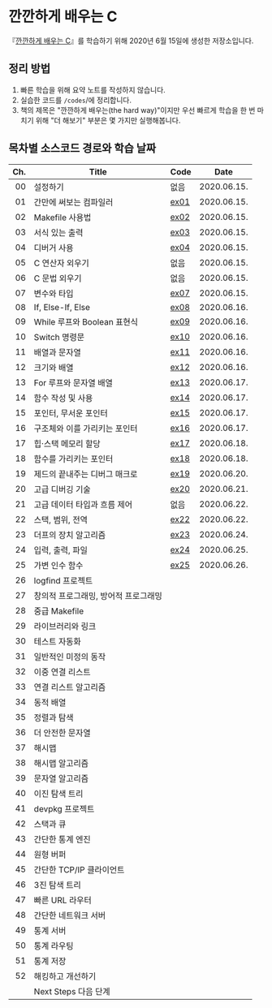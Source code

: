 # 깐깐하게 배우는 C

『[깐깐하게 배우는 C](https://www.aladin.co.kr/shop/wproduct.aspx?ItemId=131931262)』를 학습하기 위해 2020년 6월 15일에 생성한 저장소입니다.

## 정리 방법

1. 빠른 학습을 위해 요약 노트를 작성하지 않습니다.
1. 실습한 코드를 `/codes`/에 정리합니다.
1. 책의 제목은 "깐깐하게 배우는(the hard way)"이지만 우선 빠르게 학습을 한 번 마치기 위해 "더 해보기" 부분은 몇 가지만 실행해봅니다.

## 목차별 소스코드 경로와 학습 날짜

| Ch. | Title                                | Code                  | Date        |
| --: | ------------------------------------ | --------------------- | ----------- |
|  00 | 설정하기                             | 없음                  | 2020.06.15. |
|  01 | 간만에 써보는 컴파일러               | [ex01](./codes/ex01/) | 2020.06.15. |
|  02 | Makefile 사용법                      | [ex02](./codes/ex02/) | 2020.06.15. |
|  03 | 서식 있는 출력                       | [ex03](./codes/ex31/) | 2020.06.15. |
|  04 | 디버거 사용                          | [ex04](./codes/ex04/) | 2020.06.15. |
|  05 | C 연산자 외우기                      | 없음                  | 2020.06.15. |
|  06 | C 문법 외우기                        | 없음                  | 2020.06.15. |
|  07 | 변수와 타입                          | [ex07](./codes/ex07/) | 2020.06.15. |
|  08 | If, Else-If, Else                    | [ex08](./codes/ex08/) | 2020.06.16. |
|  09 | While 루프와 Boolean 표현식          | [ex09](./codes/ex09/) | 2020.06.16. |
|  10 | Switch 명령문                        | [ex10](./codes/ex10/) | 2020.06.16. |
|  11 | 배열과 문자열                        | [ex11](./codes/ex11/) | 2020.06.16. |
|  12 | 크기와 배열                          | [ex12](./codes/ex12/) | 2020.06.16. |
|  13 | For 루프와 문자열 배열               | [ex13](./codes/ex13/) | 2020.06.17. |
|  14 | 함수 작성 및 사용                    | [ex14](./codes/ex14/) | 2020.06.17. |
|  15 | 포인터, 무서운 포인터                | [ex15](./codes/ex15/) | 2020.06.17. |
|  16 | 구조체와 이를 가리키는 포인터        | [ex16](./codes/ex16/) | 2020.06.17. |
|  17 | 힙·스택 메모리 할당                  | [ex17](./codes/ex17/) | 2020.06.18. |
|  18 | 함수를 가리키는 포인터               | [ex18](./codes/ex18/) | 2020.06.18. |
|  19 | 제드의 끝내주는 디버그 매크로        | [ex19](./codes/ex19/) | 2020.06.20. |
|  20 | 고급 디버깅 기술                     | [ex20](./codes/ex20/) | 2020.06.21. |
|  21 | 고급 데이터 타입과 흐름 제어         | 없음                  | 2020.06.22. |
|  22 | 스택, 범위, 전역                     | [ex22](./codes/ex22/) | 2020.06.22. |
|  23 | 더프의 장치 알고리즘                 | [ex23](./codes/ex23/) | 2020.06.24. |
|  24 | 입력, 출력, 파일                     | [ex24](./codes/ex24/) | 2020.06.25. |
|  25 | 가변 인수 함수                       | [ex25](./codes/ex25/) | 2020.06.26. |
|  26 | logfind 프로젝트                     |                       |             |
|  27 | 창의적 프로그래밍, 방어적 프로그래밍 |                       |             |
|  28 | 중급 Makefile                        |                       |             |
|  29 | 라이브러리와 링크                    |                       |             |
|  30 | 테스트 자동화                        |                       |             |
|  31 | 일반적인 미정의 동작                 |                       |             |
|  32 | 이중 연결 리스트                     |                       |             |
|  33 | 연결 리스트 알고리즘                 |                       |             |
|  34 | 동적 배열                            |                       |             |
|  35 | 정렬과 탐색                          |                       |             |
|  36 | 더 안전한 문자열                     |                       |             |
|  37 | 해시맵                               |                       |             |
|  38 | 해시맵 알고리즘                      |                       |             |
|  39 | 문자열 알고리즘                      |                       |             |
|  40 | 이진 탐색 트리                       |                       |             |
|  41 | devpkg 프로젝트                      |                       |             |
|  42 | 스택과 큐                            |                       |             |
|  43 | 간단한 통계 엔진                     |                       |             |
|  44 | 원형 버퍼                            |                       |             |
|  45 | 간단한 TCP/IP 클라이언트             |                       |             |
|  46 | 3진 탐색 트리                        |                       |             |
|  47 | 빠른 URL 라우터                      |                       |             |
|  48 | 간단한 네트워크 서버                 |                       |             |
|  49 | 통계 서버                            |                       |             |
|  50 | 통계 라우팅                          |                       |             |
|  51 | 통계 저장                            |                       |             |
|  52 | 해킹하고 개선하기                    |                       |             |
|     | Next Steps 다음 단계                 |                       |             |
